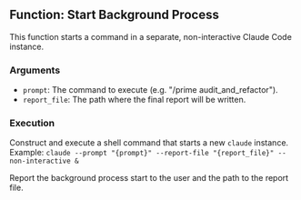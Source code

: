 ## Function: Start Background Process

This function starts a command in a separate, non-interactive Claude Code instance.

### Arguments
- `prompt`: The command to execute (e.g. "/prime audit_and_refactor").
- `report_file`: The path where the final report will be written.

### Execution
Construct and execute a shell command that starts a new `claude` instance.
Example: `claude --prompt "{prompt}" --report-file "{report_file}" --non-interactive &`

Report the background process start to the user and the path to the report file.
